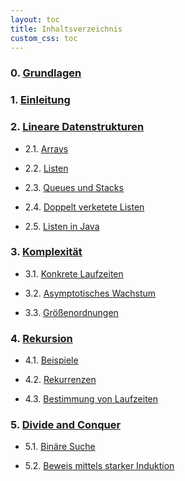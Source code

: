 ```yaml
---
layout: toc
title: Inhaltsverzeichnis
custom_css: toc
---
```


### 0. [Grundlagen](basics.md)

<!-- - 0.1. [Sichtbarkeit von Variablen](basics.md#sichtbarkeit-von-variablen)

- 0.2. [Primitive Typen und Objekttypen](basics.md#primitive-typen-und-objekttypen)

- 0.3. [Gleichheit](basics.md#gleichheit)

- 0.4. [Modifikator `final`](basics.md#modifikator-final) -->

### 1. [Einleitung](introduction.md)

### 2. [Lineare Datenstrukturen](linear-data-structures.md)

- 2.1. [Arrays](linear-data-structures.md#arrays)

- 2.2. [Listen](linear-data-structures.md#listen)

- 2.3. [Queues und Stacks](linear-data-structures.md#queues-und-stacks)

- 2.4. [Doppelt verketete Listen](linear-data-structures.md#doppelt-verkettete-listen)

- 2.5. [Listen in Java](linear-data-structures.md#listen-in-java)

### 3. [Komplexität](complexity.md)

- 3.1. [Konkrete Laufzeiten](complexity.md#konkrete-laufzeiten)

- 3.2. [Asymptotisches Wachstum](complexity.md#asymptotisches-wachstum)

- 3.3. [Größenordnungen](complexity.md#größenordnungen)

### 4. [Rekursion](recursion.md)

- 4.1. [Beispiele](recursion.md#beispiele)

- 4.2. [Rekurrenzen](recursion.md#rekurrenzen)

- 4.3. [Bestimmung von Laufzeiten](recursion.md#bestimmung-von-laufzeiten)

### 5. [Divide and Conquer](divide-and-conquer.md)

- 5.1. [Binäre Suche](divide-and-conquer.md#binäre-suche)

- 5.2. [Beweis mittels starker Induktion](divide-and-conquer.md#beweis-mittels-starker-induktion)

<!-- - 4.6. [Dynamische Programmierung](methods.md#dynamische-programmierung)

- 4.7. [Einschub: Größenordnungen](methods.md#einschub-größenordnungen)

- 4.8. [Laufzeit mit dynamischer Programmierung](methods.md#laufzeit-mit-dynamischer-programmierung)

- 4.8. [Backtracking](methods.md#backtracking)

- 4.5. [Einschub: Beweis der Laufzeit per Induktion](methods.md#einschub-beweis-der-laufzeit-per-induktion)
 
- 4.6. [Greedy-Methode]()

### 5. [Graphen](graphs.md)

- 5.1. [Grundidee](graphs.md#grundidee)

- 5.2. [Formale Definition](graphs.md#formale-definition)

### 5. [Hashing](polymorphism.md)

- 5.1. [Mengen](polymorphism.md#polymorphe-datentypen)

- 5.2. [Die Klasse `HashSet`](polymorphism.md#polymorphe-funktionen)

### 6. [Sortieren](recursion.md)

- 6.1. [Counting-Sort](recursion.md#wiederkehrende-rekursive-muster)

- 6.2. [Insertionsort](recursion.md#anonyme-funktionen)

- 6.3. [Quicksort](recursion.md#gecurryte-funktionen) -->
